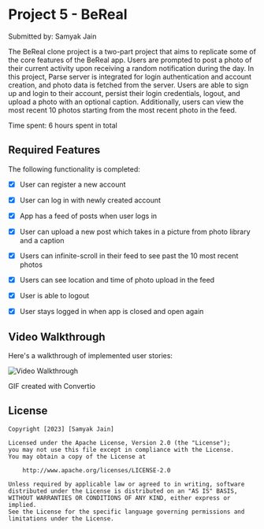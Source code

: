 # Project 5 - BeReal

Submitted by: Samyak Jain

The BeReal clone project is a two-part project that aims to replicate some of the core features of the BeReal app. Users are prompted to post a photo of their current activity upon receiving a random notification during the day. In this project, Parse server is integrated for login authentication and account creation, and photo data is fetched from the server. Users are able to sign up and login to their account, persist their login credentials, logout, and upload a photo with an optional caption. Additionally, users can view the most recent 10 photos starting from the most recent photo in the feed.

Time spent: 6 hours spent in total

## Required Features

The following  functionality is completed:

- [X] User can register a new account
- [X] User can log in with newly created account
- [X] App has a feed of posts when user logs in
- [X] User can upload a new post which takes in a picture from photo library and a caption	
- [X] Users can infinite-scroll in their feed to see past the 10 most recent photos
- [X] Users can see location and time of photo upload in the feed	
- [X] User is able to logout
- [X] User stays logged in when app is closed and open again	


## Video Walkthrough

Here's a walkthrough of implemented user stories:

<img src='[http://i.imgur.com/link/to/your/gif/file.gif](https://github.com/samj10/BeReal/blob/main/lab-insta-parse/walkthrough.gif)' title='Video Walkthrough' width='' alt='Video Walkthrough' />


GIF created with Convertio


## License

    Copyright [2023] [Samyak Jain]

    Licensed under the Apache License, Version 2.0 (the "License");
    you may not use this file except in compliance with the License.
    You may obtain a copy of the License at

        http://www.apache.org/licenses/LICENSE-2.0

    Unless required by applicable law or agreed to in writing, software
    distributed under the License is distributed on an "AS IS" BASIS,
    WITHOUT WARRANTIES OR CONDITIONS OF ANY KIND, either express or implied.
    See the License for the specific language governing permissions and
    limitations under the License.
